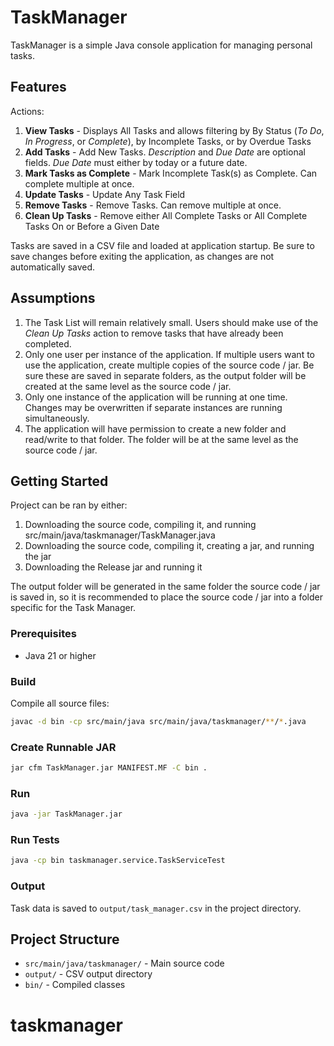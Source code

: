 # TaskManager

TaskManager is a simple Java console application for managing personal tasks.

## Features
Actions:
1. **View Tasks** - Displays All Tasks and allows filtering by By Status (*To Do*, *In Progress*, or *Complete*), by Incomplete Tasks, or by Overdue Tasks
2. **Add Tasks** - Add New Tasks. *Description* and *Due Date* are optional fields. *Due Date* must either by today or a future date.
3. **Mark Tasks as Complete** - Mark Incomplete Task(s) as Complete. Can complete multiple at once.
4. **Update Tasks** - Update Any Task Field
5. **Remove Tasks** - Remove Tasks.  Can remove multiple at once.
6. **Clean Up Tasks** - Remove either All Complete Tasks or All Complete Tasks On or Before a Given Date

Tasks are saved in a CSV file and loaded at application startup. Be sure to save changes before exiting the application, as changes are not automatically saved.

## Assumptions
1. The Task List will remain relatively small. Users should make use of the *Clean Up Tasks* action to remove tasks that have already been completed.
2. Only one user per instance of the application. If multiple users want to use the application, create multiple copies of the source code / jar. Be sure these are saved in separate folders, as the output folder will be created at the same level as the source code / jar.
3. Only one instance of the application will be running at one time. Changes may be overwritten if separate instances are running simultaneously.
4. The application will have permission to create a new folder and read/write to that folder. The folder will be at the same level as the source code / jar.

## Getting Started
Project can be ran by either:
1. Downloading the source code, compiling it, and running src/main/java/taskmanager/TaskManager.java
2. Downloading the source code, compiling it, creating a jar, and running the jar
3. Downloading the Release jar and running it

The output folder will be generated in the same folder the source code / jar is saved in, so it is recommended to place the source code / jar into a folder specific for the Task Manager.

### Prerequisites
- Java 21 or higher

### Build
Compile all source files:
```sh
javac -d bin -cp src/main/java src/main/java/taskmanager/**/*.java
```

### Create Runnable JAR
```sh
jar cfm TaskManager.jar MANIFEST.MF -C bin .
```

### Run
```sh
java -jar TaskManager.jar
```

### Run Tests
```sh
java -cp bin taskmanager.service.TaskServiceTest
```

### Output
Task data is saved to `output/task_manager.csv` in the project directory.

## Project Structure
- `src/main/java/taskmanager/` - Main source code
- `output/` - CSV output directory
- `bin/` - Compiled classes

# taskmanager
